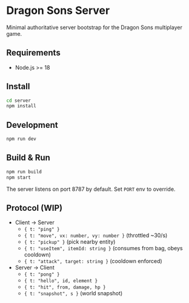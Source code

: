 # Dragon Sons Server

Minimal authoritative server bootstrap for the Dragon Sons multiplayer game.

## Requirements
- Node.js >= 18

## Install
```bash
cd server
npm install
```

## Development
```bash
npm run dev
```

## Build & Run
```bash
npm run build
npm start
```

The server listens on port 8787 by default. Set `PORT` env to override.

## Protocol (WIP)
- Client -> Server
  - `{ t: "ping" }`
  - `{ t: "move", vx: number, vy: number }` (throttled ~30/s)
  - `{ t: "pickup" }` (pick nearby entity)
  - `{ t: "useItem", itemId: string }` (consumes from bag, obeys cooldown)
  - `{ t: "attack", target: string }` (cooldown enforced)
- Server -> Client
  - `{ t: "pong" }`
  - `{ t: "hello", id, element }`
  - `{ t: "hit", from, damage, hp }`
  - `{ t: "snapshot", s }` (world snapshot)